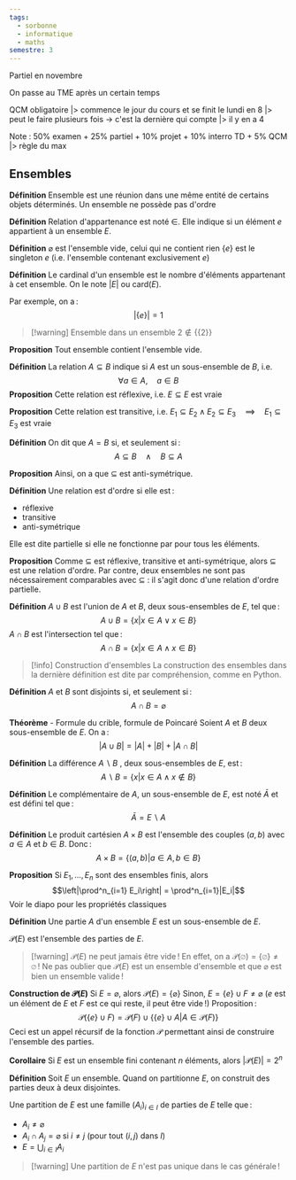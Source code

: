 ```yaml
---
tags:
  - sorbonne
  - informatique
  - maths
semestre: 3
---
```

Partiel en novembre

On passe au TME après un certain temps

QCM obligatoire
|> commence le jour du cours et se finit le lundi en 8
|> peut le faire plusieurs fois -> c'est la dernière qui compte
|> il y en a 4

Note : 50% examen + 25% partiel + 10% projet + 10% interro TD  + 5% QCM
|> règle du max
## Ensembles
**Définition**
Ensemble est une réunion dans une même entité de certains objets déterminés. Un ensemble ne possède pas d'ordre

**Définition**
Relation d'appartenance est noté $\in$. Elle indique si un élément $e$ appartient à un ensemble $E$.

**Définition**
$\varnothing$ est l'ensemble vide, celui qui ne contient rien
$\{e\}$ est le singleton $e$ (i.e. l'ensemble contenant exclusivement $e$)

**Définition**
Le cardinal d'un ensemble est le nombre d'éléments appartenant à cet ensemble. On le note $|E|$ ou $\mathrm{card}(E)$.

Par exemple, on a :
$$|\{e\}| = 1$$
> [!warning] Ensemble dans un ensemble
> $2\not\in\{\{2\}\}$

**Proposition**
Tout ensemble contient l'ensemble vide.

**Définition**
La relation $A\subseteq B$ indique si $A$ est un sous-ensemble de $B$, i.e.
$$ \forall a\in A,\quad a\in B $$
**Proposition**
Cette relation est réflexive, i.e. $E\subseteq E$ est vraie

**Proposition**
Cette relation est transitive, i.e. $E_1\subseteq E_2\land E_2\subseteq E_3\quad\implies\quad E_1\subseteq E_3$ est vraie

**Définition**
On dit que $A=B$ si, et seulement si :
$$ A\subseteq B\quad\land\quad B\subseteq A $$

**Proposition**
Ainsi, on a que $\subseteq$ est anti-symétrique.

**Définition**
Une relation est d'ordre si elle est :
- réflexive
- transitive
- anti-symétrique

Elle est dite partielle si elle ne fonctionne par pour tous les éléments.

**Proposition**
Comme $\subseteq$ est réflexive, transitive et anti-symétrique, alors $\subseteq$ est une relation d'ordre.
Par contre, deux ensembles ne sont pas nécessairement comparables avec $\subseteq$ : il s'agit donc d'une relation d'ordre partielle.

**Définition**
$A\cup B$ est l'union de $A$ et $B$, deux sous-ensembles de $E$, tel que :
$$ A\cup B = \{x| x\in A\lor x\in B\} $$
$A\cap B$ est l'intersection tel que :
$$ A\cap B = \{x| x\in A\land x\in B\} $$
> [!info] Construction d'ensembles
> La construction des ensembles dans la dernière définition est dite par compréhension, comme en Python.

**Définition**
$A$ et $B$ sont disjoints si, et seulement si :
$$ A\cap B = \varnothing $$

**Théorème** - Formule du crible, formule de Poincaré
Soient $A$ et $B$ deux sous-ensemble de $E$. On a :
$$ |A\cup B| = |A|+|B|+|A\cap B| $$

**Définition**
La différence $A\backslash B$ , deux sous-ensembles de $E$, est :
$$ A\backslash B = \{x|x\in A\land x\notin B\} $$

**Définition**
Le complémentaire de $A$, un sous-ensemble de $E$, est noté $\bar A$ et est défini tel que :
$$ \bar A= E\backslash A $$

**Définition**
Le produit cartésien $A\times B$ est l'ensemble des couples $(a,b)$ avec $a\in A$ et $b\in B$. Donc :
$$ A\times B = \{(a,b)|a\in A,b\in B\} $$

**Proposition**
Si $E_1,\ldots,E_n$ sont des ensembles finis, alors $$\left|\prod^n_{i=1} E_i\right| = \prod^n_{i=1}|E_i|$$
Voir le diapo pour les propriétés classiques

**Définition**
Une partie $A$ d'un ensemble $E$ est un sous-ensemble de $E$.

$\mathcal{P}(E)$ est l'ensemble des parties de $E$.

> [!warning] $\mathcal{P}(E)$ ne peut jamais être vide !
> En effet, on a $\mathcal{P}(\varnothing) = \{\varnothing\} \neq \varnothing$ !
> Ne pas oublier que $\mathcal{P}(E)$ est un ensemble d'ensemble et que $\varnothing$ est bien un ensemble valide !

**Construction de $\mathcal{P}(E)$**
Si $E=\varnothing$, alors $\mathcal{P}(E) = \{\varnothing\}$
Sinon, $E=\{e\}\cup F\neq\varnothing$ ($e$ est un élément de $E$ et $F$ est ce qui reste, il peut être vide !)
Proposition : $$\mathcal{P}(\{e\}\cup F) = \mathcal{P}(F)\cup\{\{e\}\cup A|A\in\mathcal{P}(F)\}$$Ceci est un appel récursif de la fonction $\mathcal{P}$ permettant ainsi de construire l'ensemble des parties.

**Corollaire**
Si $E$ est un ensemble fini contenant $n$ éléments, alors $|\mathcal{P}(E)|=2^n$

**Définition**
Soit $E$ un ensemble.
Quand on partitionne $E$, on construit des parties deux à deux disjointes.

Une partition de $E$ est une famille $(A_i)_{i\in I}$ de parties de $E$ telle que :
- $A_i\neq\varnothing$
- $A_i\cap A_j = \varnothing$ si $i\neq j$ (pour tout $(i,j)$ dans $I$)
- $E=\bigcup_{i\in I} A_i$

> [!warning] Une partition de $E$ n'est pas unique dans le cas générale !
